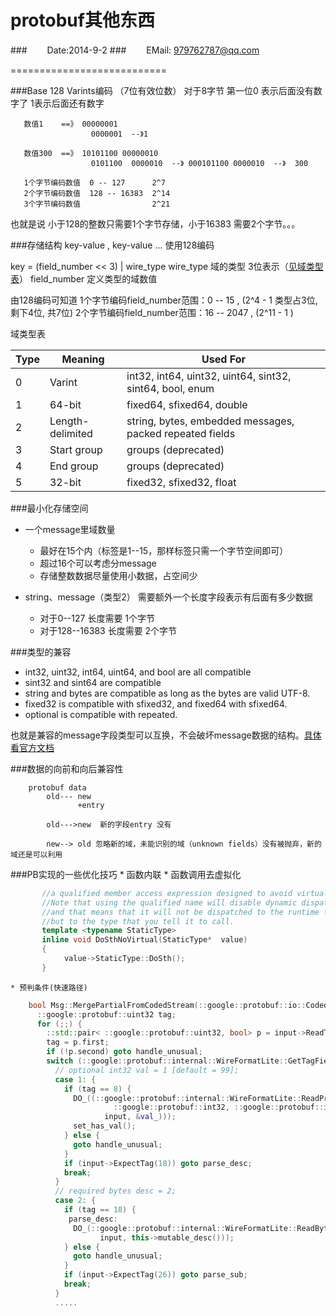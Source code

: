 protobuf其他东西
====================
###　　 Date:2014-9-2
###　　 EMail: 979762787@qq.com

===========================
 

###Base 128 Varints编码 （7位有效位数）
   对于8字节 第一位0 表示后面没有数字了 1表示后面还有数字
```Text
   数值1    ==》 00000001
                  0000001  --》1
  
   数值300  ==》 10101100 00000010 
                  0101100  0000010  --》 000101100 0000010  --》  300

   1个字节编码数值  0 -- 127      2^7
   2个字节编码数值  128 -- 16383  2^14
   3个字节编码数值                2^21
```
   也就是说 小于128的整数只需要1个字节存储，小于16383 需要2个字节。。。


###存储结构
   key-value , key-value ... 使用128编码

   key =  (field_number << 3) | wire_type
   wire_type 域的类型 3位表示（[见域类型表](#table)） 
   field_number  定义类型的域数值   
   
   由128编码可知道
   1个字节编码field_number范围：0 -- 15 , (2^4 - 1  类型占3位, 剩下4位, 共7位)
   2个字节编码field_number范围：16 -- 2047 ,  (2^11 - 1 )

<a name="table"/>
域类型表

|Type|     Meaning    |             Used For                                     |
|----|----------------|----------------------------------------------------------|
| 0  |     Varint     | int32, int64, uint32, uint64, sint32, sint64, bool, enum |
| 1  |     64-bit     | fixed64, sfixed64, double                                |
| 2  |Length-delimited| string, bytes, embedded messages, packed repeated fields |
| 3  |   Start group  | groups (deprecated)                                      |
| 4  |    End group   | groups (deprecated)                                      |
| 5  |    32-bit      | fixed32, sfixed32, float                                 |

###最小化存储空间

* 一个message里域数量
    * 最好在15个内（标签是1--15，那样标签只需一个字节空间即可）
    * 超过16个可以考虑分message
    * 存储整数数据尽量使用小数据，占空间少

* string、message（类型2） 需要额外一个长度字段表示有后面有多少数据
    * 对于0--127 长度需要 1个字节
    * 对于128--16383  长度需要 2个字节


###类型的兼容

  * int32, uint32, int64, uint64, and bool are all compatible
  * sint32 and sint64 are compatible 
  * string and bytes are compatible as long as the bytes are valid UTF-8.
  * fixed32 is compatible with sfixed32, and fixed64 with sfixed64.
  * optional is compatible with repeated. 

  也就是兼容的message字段类型可以互换，不会破坏message数据的结构。[具体看官方文档](https://developers.google.com/protocol-buffers/docs/proto#updating)

###数据的向前和向后兼容性
```Text
    protobuf data  
        old--- new
               +entry

        old--->new  新的字段entry 没有

        new--> old 忽略新的域，未能识别的域（unknown fields）没有被抛弃，新的域还是可以利用
```

###PB实现的一些优化技巧
    * 函数内联
    * 函数调用去虚拟化
```cpp
       //a qualified member access expression designed to avoid virtual dispatch.
       //Note that using the qualified name will disable dynamic dispatch, 
       //and that means that it will not be dispatched to the runtime type of the object, 
       //but to the type that you tell it to call.
       template <typename StaticType>
       inline void DoSthNoVirtual(StaticType*  value)
       {
            value->StaticType::DoSth();
       }
```
    * 预判条件(快速路径)

```cpp
    bool Msg::MergePartialFromCodedStream(::google::protobuf::io::CodedInputStream* input) {
      ::google::protobuf::uint32 tag;
      for (;;) {
        ::std::pair< ::google::protobuf::uint32, bool> p = input->ReadTagWithCutoff(127);
        tag = p.first;
        if (!p.second) goto handle_unusual;
        switch (::google::protobuf::internal::WireFormatLite::GetTagFieldNumber(tag)) {
          // optional int32 val = 1 [default = 99];
          case 1: {
            if (tag == 8) {
              DO_((::google::protobuf::internal::WireFormatLite::ReadPrimitive<
                       ::google::protobuf::int32, ::google::protobuf::internal::WireFormatLite::TYPE_INT32>(
                     input, &val_)));
              set_has_val();
            } else {
              goto handle_unusual;
            }
            if (input->ExpectTag(18)) goto parse_desc;
            break;
          }
          // required bytes desc = 2;
          case 2: {
            if (tag == 18) {
             parse_desc:
              DO_(::google::protobuf::internal::WireFormatLite::ReadBytes(
                    input, this->mutable_desc()));
            } else {
              goto handle_unusual;
            }
            if (input->ExpectTag(26)) goto parse_sub;
            break;
          }
          .....
```

